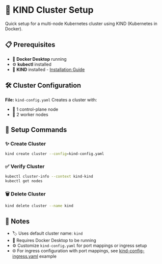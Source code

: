 # 🚀 KIND Cluster Setup
Quick setup for a multi-node Kubernetes cluster using KIND (Kubernetes in Docker).

## 📋 Prerequisites
- 🐳 **Docker Desktop** running
- ⚙️ **kubectl** installed
- 🔧 **KIND** installed - [Installation Guide](https://kind.sigs.k8s.io/docs/user/quick-start/#installation)

## 🛠️ Cluster Configuration
**File:** `kind-config.yaml`
Creates a cluster with:
- 🎯 1 control-plane node
- 👥 2 worker nodes

## 🚀 Setup Commands

### ✨ Create Cluster
```bash
kind create cluster --config=kind-config.yaml
```

### ✅ Verify Cluster
```bash
kubectl cluster-info --context kind-kind
kubectl get nodes
```

### 🗑️ Delete Cluster
```bash
kind delete cluster --name kind
```

## 📝 Notes
- 🏷️ Uses default cluster name: `kind`
- 🐳 Requires Docker Desktop to be running
- ⚙️ Customize `kind-config.yaml` for port mappings or ingress setup
- 🌐 For ingress configuration with port mappings, see [kind-config-ingress.yaml](./kind-config-ingress.yaml) example
